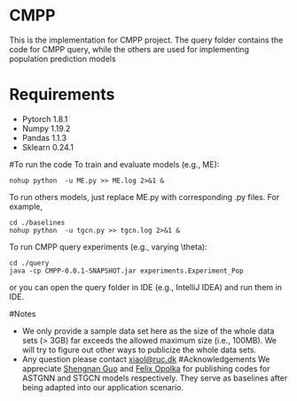 # CMPP
This is the implementation for CMPP project. The query folder contains the code for CMPP query, 
while the others are used for implementing population prediction models

# Requirements

- Pytorch 1.8.1
- Numpy 1.19.2
- Pandas 1.1.3
- Sklearn 0.24.1

#To run the code
To train and evaluate models (e.g., ME):
``` 
nohup python  -u ME.py >> ME.log 2>&1 &
```
To run others models, just replace ME.py with corresponding .py files. For example,
``` 
cd ./baselines
nohup python  -u tgcn.py >> tgcn.log 2>&1 &
```

To run CMPP query experiments (e.g., varying \theta):
``` 
cd ./query
java -cp CMPP-0.0.1-SNAPSHOT.jar experiments.Experiment_Pop
```
or you can open the query folder in IDE (e.g., IntelliJ IDEA) and run them in IDE.

#Notes
- We only provide a sample data set here as the size of the whole data sets (> 3GB) far exceeds the allowed maximum size (i.e., 100MB). We will try to figure out
other ways to publicize the whole data sets.
- Any question please contact xiaol@ruc.dk 
#Acknowledgements
We appreciate [Shengnan Guo](https://github.com/guoshnBJTU/ASTGNN) and [Felix Opolka](https://github.com/FelixOpolka/STGCN-PyTorch) for publishing codes for ASTGNN and STGCN models respectively. They serve as 
baselines after being adapted into our application scenario.



